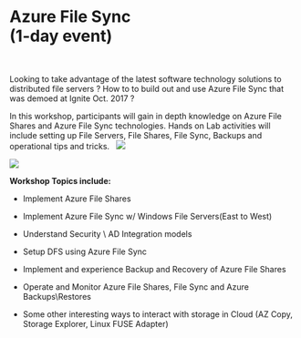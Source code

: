 Azure File Sync<br>(1-day event)
================================

 

Looking to take advantage of the latest software technology solutions to
distributed file servers ? How to to build out and use Azure File Sync that was
demoed at Ignite Oct. 2017 ?

In this workshop, participants will gain in depth knowledge on Azure File Shares
and Azure File Sync technologies. Hands on Lab activities will include setting
up File Servers, File Shares, File Sync, Backups and operational tips and
tricks.
 
 <a href="https://portal.azure.com/#create/Microsoft.Template/uri/https%3A%2F%2Fraw.githubusercontent.com%2Fswiftsolves-msft%2FAzure-File-Sync-Dive%2Fmaster%2FAzureFileSyncDemo.json" target="_blank">
    <img src="http://azuredeploy.net/deploybutton.png"/>
</a>

<a href="http://armviz.io/#/?load=https%3A%2F%2Fraw.githubusercontent.com%2Fswiftsolves-msft%2FAzure-File-Sync-Dive%2Fmaster%2FAzureFileSyncDemo.json" target="_blank">
    <img src="http://armviz.io/visualizebutton.png"/>
</a>

**Workshop Topics include:**

-   Implement Azure File Shares

-   Implement Azure File Sync w/ Windows File Servers(East to West)

-   Understand Security \\ AD Integration models

-   Setup DFS using Azure File Sync

-   Implement and experience Backup and Recovery of Azure File Shares

-   Operate and Monitor Azure File Shares, File Sync and Azure Backups\\Restores

-   Some other interesting ways to interact with storage in Cloud (AZ Copy,
    Storage Explorer, Linux FUSE Adapter)
